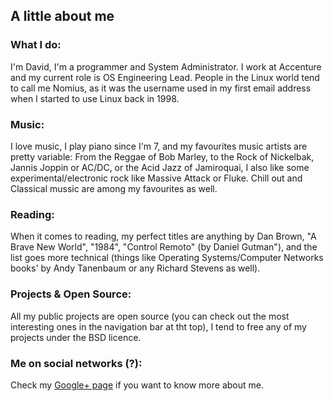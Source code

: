 ## A little about me

### What I do:
I'm David, I'm a programmer and System Administrator. I work at Accenture and my current role is OS Engineering Lead.
People in the Linux world tend to call me Nomius, as it was the username used in my first email address when I started to use Linux back in 1998.

### Music:
I love music, I play piano since I'm 7, and my favourites music artists are pretty variable: From the Reggae of Bob Marley, to the Rock of Nickelbak, Jannis Joppin or AC/DC, or the Acid Jazz of Jamiroquai, I also like some experimental/electronic rock like Massive Attack or Fluke. Chill out and Classical mussic are among my favourites as well.

### Reading:
When it comes to reading, my perfect titles are anything by Dan Brown, "A Brave New World", "1984", "Control Remoto" (by Daniel Gutman"), and the list goes more technical (things like Operating Systems/Computer Networks books' by Andy Tanenbaum or any Richard Stevens as well).

### Projects & Open Source:
All my public projects are open source (you can check out the most interesting ones in the navigation bar at tht top), I tend to free any of my projects under the BSD licence.

### Me on social networks (?):
Check my [Google+ page](https://plus.google.com/+DavidCortarello/posts) if you want to know more about me.
